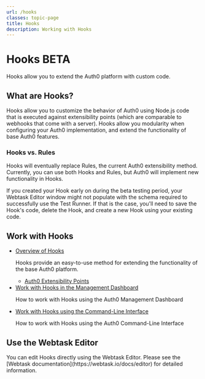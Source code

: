 ```yaml
---
url: /hooks
classes: topic-page
title: Hooks
description: Working with Hooks
---
```


<div class="topic-page-header">
  <div data-name="example" class="topic-page-badge"></div>
  <h1>Hooks&nbsp;<span class="btn btn-primary btn-sm">BETA</span></h1>
  <p>
    Hooks allow you to extend the Auth0 platform with custom code.
  </p>
</div>

<h2>What are Hooks?</h2>
<p>
  Hooks allow you to customize the behavior of Auth0 using Node.js code that is executed against extensibility points (which are comparable to webhooks that come with a server). Hooks allow you modularity when configuring your Auth0 implementation, and extend the functionality of base Auth0 features.
</p>

<h3> Hooks vs. Rules </h3>
<p>
  Hooks will eventually replace Rules, the current Auth0 extensibility method. Currently, you can use both Hooks and Rules, but Auth0 will implement new functionality in Hooks.
</p>

If you created your Hook early on during the beta testing period, your Webtask Editor window might not populate with the schema required to successfully use the Test Runner. If that is the case, you'll need to save the Hook's code, delete the Hook, and create a new Hook using your existing code.

<h2>Work with Hooks</h2>

<ul class="topic-links">
  <li>
    <i class="icon icon-budicon-715"></i><a href="/hooks/overview">Overview of Hooks</a>
    <p>
      Hooks provide an easy-to-use method for extending the functionality of the base Auth0 platform.
    </p>
    <ul>
      <li>
        <i class="icon icon-budicon-695"></i><a href="/hooks/extensibility-points">Auth0 Extensibility Points</a>
      </li>
    </ul>
  </li>
  <li>
    <i class="icon icon-budicon-715"></i><a href="/hooks/dashboard">Work with Hooks in the Management Dashboard</a>
    <p>
      How to work with Hooks using the Auth0 Management Dashboard
    </p>
  </li>
  <li>
    <i class="icon icon-budicon-715"></i><a href="/hooks/cli">Work with Hooks using the Command-Line Interface</a>
    <p>
      How to work with Hooks using the Auth0 Command-Line Interface
    </p>
  </li>
</ul>

<h2>Use the Webtask Editor</h2>
You can edit Hooks directly using the Webtask Editor. Please see the [Webtask documentation](https://webtask.io/docs/editor) for detailed information.
